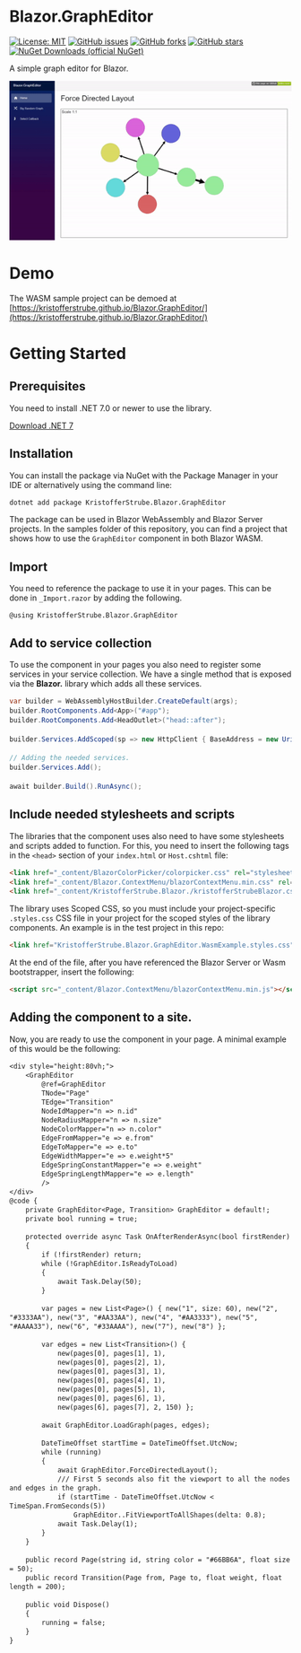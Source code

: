﻿# Blazor.GraphEditor
[![License: MIT](https://img.shields.io/badge/License-MIT-yellow.svg)](/LICENSE)
[![GitHub issues](https://img.shields.io/github/issues/KristofferStrube/Blazor.GraphEditor)](https://github.com/KristofferStrube/Blazor.GraphEditor/issues)
[![GitHub forks](https://img.shields.io/github/forks/KristofferStrube/Blazor.GraphEditor)](https://github.com/KristofferStrube/Blazor.GraphEditor/network/members)
[![GitHub stars](https://img.shields.io/github/stars/KristofferStrube/Blazor.GraphEditor)](https://github.com/KristofferStrube/Blazor.GraphEditor/stargazers)
[![NuGet Downloads (official NuGet)](https://img.shields.io/nuget/dt/KristofferStrube.Blazor.GraphEditor?label=NuGet%20Downloads)](https://www.nuget.org/packages/KristofferStrube.Blazor.GraphEditor/)

A simple graph editor for Blazor.

![A video showing off the demo site](./docs/demo.gif?raw=true)

# Demo
The WASM sample project can be demoed at [https://kristofferstrube.github.io/Blazor.GraphEditor/](https://kristofferstrube.github.io/Blazor.GraphEditor/)

# Getting Started
## Prerequisites
You need to install .NET 7.0 or newer to use the library.

[Download .NET 7](https://dotnet.microsoft.com/download/dotnet/7.0)

## Installation
You can install the package via NuGet with the Package Manager in your IDE or alternatively using the command line:
```bash
dotnet add package KristofferStrube.Blazor.GraphEditor
```
The package can be used in Blazor WebAssembly and Blazor Server projects. In the samples folder of this repository, you can find a project that shows how to use the `GraphEditor` component in both Blazor WASM.

## Import
You need to reference the package to use it in your pages. This can be done in `_Import.razor` by adding the following.
```razor
@using KristofferStrube.Blazor.GraphEditor
```

## Add to service collection
To use the component in your pages you also need to register some services in your service collection. We have a single method that is exposed via the **Blazor.** library which adds all these services.

```csharp
var builder = WebAssemblyHostBuilder.CreateDefault(args);
builder.RootComponents.Add<App>("#app");
builder.RootComponents.Add<HeadOutlet>("head::after");

builder.Services.AddScoped(sp => new HttpClient { BaseAddress = new Uri(builder.HostEnvironment.BaseAddress) });

// Adding the needed services.
builder.Services.Add();

await builder.Build().RunAsync();
```

## Include needed stylesheets and scripts
The libraries that the component uses also need to have some stylesheets and scripts added to function.
For this, you need to insert the following tags in the `<head>` section of your `index.html` or `Host.cshtml` file:
```html
<link href="_content/BlazorColorPicker/colorpicker.css" rel="stylesheet" />
<link href="_content/Blazor.ContextMenu/blazorContextMenu.min.css" rel="stylesheet" />
<link href="_content/KristofferStrube.Blazor./kristofferStrubeBlazor.css" rel="stylesheet" />
```
The library uses Scoped CSS, so you must include your project-specific `.styles.css` CSS file in your project for the scoped styles of the library components. An example is in the test project in this repo:
```html
<link href="KristofferStrube.Blazor.GraphEditor.WasmExample.styles.css" rel="stylesheet" />
```

At the end of the file, after you have referenced the Blazor Server or Wasm bootstrapper, insert the following:

```html
<script src="_content/Blazor.ContextMenu/blazorContextMenu.min.js"></script>
```

## Adding the component to a site.
Now, you are ready to use the component in your page. A minimal example of this would be the following:

```razor
<div style="height:80vh;">
    <GraphEditor 
        @ref=GraphEditor
        TNode="Page"
        TEdge="Transition"
        NodeIdMapper="n => n.id"
        NodeRadiusMapper="n => n.size"
        NodeColorMapper="n => n.color"
        EdgeFromMapper="e => e.from"
        EdgeToMapper="e => e.to"
        EdgeWidthMapper="e => e.weight*5"
        EdgeSpringConstantMapper="e => e.weight"
        EdgeSpringLengthMapper="e => e.length"
        />
</div>
@code {
    private GraphEditor<Page, Transition> GraphEditor = default!;
    private bool running = true;

    protected override async Task OnAfterRenderAsync(bool firstRender)
    {
        if (!firstRender) return;
        while (!GraphEditor.IsReadyToLoad)
        {
            await Task.Delay(50);
        }

        var pages = new List<Page>() { new("1", size: 60), new("2", "#3333AA"), new("3", "#AA33AA"), new("4", "#AA3333"), new("5", "#AAAA33"), new("6", "#33AAAA"), new("7"), new("8") };

        var edges = new List<Transition>() {
            new(pages[0], pages[1], 1),
            new(pages[0], pages[2], 1),
            new(pages[0], pages[3], 1),
            new(pages[0], pages[4], 1),
            new(pages[0], pages[5], 1),
            new(pages[0], pages[6], 1),
            new(pages[6], pages[7], 2, 150) };

        await GraphEditor.LoadGraph(pages, edges);

        DateTimeOffset startTime = DateTimeOffset.UtcNow;
        while (running)
        {
            await GraphEditor.ForceDirectedLayout();
            /// First 5 seconds also fit the viewport to all the nodes and edges in the graph.
            if (startTime - DateTimeOffset.UtcNow < TimeSpan.FromSeconds(5))
                GraphEditor..FitViewportToAllShapes(delta: 0.8);
            await Task.Delay(1);
        }
    }

    public record Page(string id, string color = "#66BB6A", float size = 50);
    public record Transition(Page from, Page to, float weight, float length = 200);

    public void Dispose()
    {
        running = false;
    }
}
```
